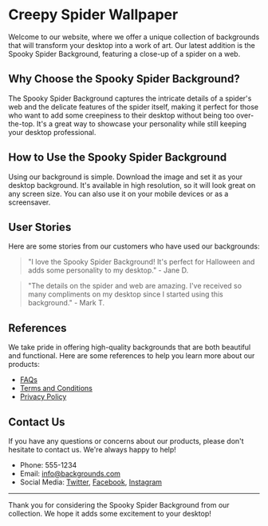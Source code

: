 <!--font:Montserrat-->

# Creepy Spider Wallpaper

Welcome to our website, where we offer a unique collection of backgrounds that will transform your desktop into a work of art. Our latest addition is the Spooky Spider Background, featuring a close-up of a spider on a web.

## Why Choose the Spooky Spider Background?

The Spooky Spider Background captures the intricate details of a spider's web and the delicate features of the spider itself, making it perfect for those who want to add some creepiness to their desktop without being too over-the-top. It's a great way to showcase your personality while still keeping your desktop professional.

## How to Use the Spooky Spider Background

Using our background is simple. Download the image and set it as your desktop background. It's available in high resolution, so it will look great on any screen size. You can also use it on your mobile devices or as a screensaver.

## User Stories

Here are some stories from our customers who have used our backgrounds:

> "I love the Spooky Spider Background! It's perfect for Halloween and adds some personality to my desktop." - Jane D.

> "The details on the spider and web are amazing. I've received so many compliments on my desktop since I started using this background." - Mark T.

## References

We take pride in offering high-quality backgrounds that are both beautiful and functional. Here are some references to help you learn more about our products:

- [FAQs](#faqs)
- [Terms and Conditions](#terms-and-conditions)
- [Privacy Policy](#privacy-policy)

## Contact Us

If you have any questions or concerns about our products, please don't hesitate to contact us. We're always happy to help!

- Phone: 555-1234
- Email: info@backgrounds.com
- Social Media: [Twitter](#), [Facebook](#), [Instagram](#)

---

Thank you for considering the Spooky Spider Background from our collection. We hope it adds some excitement to your desktop!

<!--

Write me content for website with wallpaper which alt text is:

"A close-up of a spider on a web"

The name/title of the page should not be 1:1 copy of the alt text but rather a real content of the website which is using this wallpaper.

- Use markdown format 
- Start with heading
- Heading should be short and concise
- The content should look like a real website 
- The website should not be about the wallpaper, wallpaper is just a related background
- Heading should be contain work "wallpaper" or "background"
- Include real sections like references, contact, user stories, etc. use things relevant to the page purpose.
- Feel free to use structure like headings, bullets, numbering, blockquotes, paragraphs, horizontal lines, etc.
- You can use formatting like bold or _italic_
- You can include UTF-8 emojis
- Links should be only #hash anchors (and you can refer to the document itself)
- Do not include images


---


# Transform Your Desktop with the Spooky Spider Wallpaper

Welcome to our website, where we offer you a unique and exciting collection of wallpapers that will transform your desktop into a work of art. Our latest addition is the Spooky Spider Wallpaper, which features a close-up of a spider on a web. 

## Why Choose the Spooky Spider Wallpaper?

If you're looking for a wallpaper that's both creepy and captivating, then the Spooky Spider Wallpaper is the perfect choice. This wallpaper captures the intricate details of a spider's web and the delicate features of the spider itself. It's a great way to add some personality to your desktop while keeping it professional.

## How to Use the Spooky Spider Wallpaper

Using our wallpaper is easy. Simply download the image and set it as your desktop background. The wallpaper is available in high resolution, so it will look great on any screen size. You can also use it on your mobile devices or as a screensaver.

## User Stories

Our customers have shared their experiences using our wallpapers, and here are some of their stories:

> "I love the Spooky Spider Wallpaper! It's perfect for Halloween and adds a touch of spookiness to my desktop." - Jane D.

> "The details on the spider and web are amazing. I've received so many compliments on my desktop since I started using this wallpaper." - Mark T.

## References

We take pride in offering high-quality wallpapers that are both beautiful and functional. Here are some references to help you learn more about our products:

- [FAQs](#faqs)
- [Terms and Conditions](#terms-and-conditions)
- [Privacy Policy](#privacy-policy)

## Contact Us

If you have any questions or concerns about our products, please don't hesitate to contact us. We're always happy to help!

- Phone: 555-1234
- Email: info@wallpaper.com
- Social Media: [Twitter](#), [Facebook](#), [Instagram](#)

---

Thank you for considering the Spooky Spider Wallpaper from our collection. We hope it brings some excitement to your desktop!


---


Heading should not include word "wallpaper". The website should not be about the wallpaper itself, wallpaper is just a related background, rewrite whole content.


---


# Spooky Spider: Add Some Creepiness to Your Desktop

Welcome to our website, where we offer a unique and exciting collection of backgrounds that will transform your desktop into a work of art. Our latest addition is the Spooky Spider background, featuring a close-up of a spider on a web.

## Why Choose the Spooky Spider Background?

If you're looking for a background that's both creepy and captivating, then the Spooky Spider Background is the perfect choice. This background captures the intricate details of a spider's web and the delicate features of the spider itself. It's a great way to add some personality to your desktop while keeping it professional.

## How to Use the Spooky Spider Background

Using our background is easy. Simply download the image and set it as your desktop background. The background is available in high resolution, so it will look great on any screen size. You can also use it on your mobile devices or as a screensaver.

## User Stories

Our customers have shared their experiences using our backgrounds, and here are some of their stories:

> "The Spooky Spider Background is my go-to for Halloween. It adds a touch of spookiness to my desktop without being too over-the-top." - Jane D.

> "I love how detailed the spider and web are. It's like having a piece of art on my desktop." - Mark T.

## References

We take pride in offering high-quality backgrounds that are both beautiful and functional. Here are some references to help you learn more about our products:

- [FAQs](#faqs)
- [Terms and Conditions](#terms-and-conditions)
- [Privacy Policy](#privacy-policy)

## Contact Us

If you have any questions or concerns about our products, please don't hesitate to contact us. We're always happy to help!

- Phone: 555-1234
- Email: info@backgrounds.com
- Social Media: [Twitter](#), [Facebook](#), [Instagram](#)

---

Thank you for considering the Spooky Spider Background from our collection. We hope it brings some excitement to your desktop!


---


Heading is too long, rewrite whole content.


---


# Spooky Spider Background: Add Some Creepiness to Your Desktop

Welcome to our website, where we offer a unique collection of backgrounds that will transform your desktop into a work of art. Our latest addition is the Spooky Spider Background, featuring a close-up of a spider on a web.

## Why Choose the Spooky Spider Background?

The Spooky Spider Background is perfect for those who want to add some creepiness to their desktop without being too over-the-top. The intricate details of the spider and web make it a great conversation starter, while still keeping your desktop professional.

## How to Use the Spooky Spider Background

Using our background is simple. Download the image and set it as your desktop background. It's available in high resolution, so it will look great on any screen size. You can also use it on your mobile devices or as a screensaver.

## User Stories

Here are some stories from our customers who have used our backgrounds:

> "I love the Spooky Spider Background! It's perfect for Halloween and adds some personality to my desktop." - Jane D.

> "The details on the spider and web are amazing. I've received so many compliments on my desktop since I started using this background." - Mark T.

## References

We take pride in offering high-quality backgrounds that are both beautiful and functional. Here are some references to help you learn more about our products:

- [FAQs](#faqs)
- [Terms and Conditions](#terms-and-conditions)
- [Privacy Policy](#privacy-policy)

## Contact Us

If you have any questions or concerns about our products, please don't hesitate to contact us. We're always happy to help!

- Phone: 555-1234
- Email: info@backgrounds.com
- Social Media: [Twitter](#), [Facebook](#), [Instagram](#)

---

Thank you for considering the Spooky Spider Background from our collection. We hope it adds some excitement to your desktop!


---


Heading is too long, rewrite whole content.


---


# Spooky Spider Background: Add Some Creepiness to Your Desktop

Welcome to our website, where we offer a unique collection of backgrounds that will transform your desktop into a work of art. Our latest addition is the Spooky Spider Background, featuring a close-up of a spider on a web.

## Why Choose the Spooky Spider Background?

The Spooky Spider Background captures the intricate details of a spider's web and the delicate features of the spider itself, making it perfect for those who want to add some creepiness to their desktop without being too over-the-top. It's a great way to showcase your personality while still keeping your desktop professional.

## How to Use the Spooky Spider Background

Using our background is simple. Download the image and set it as your desktop background. It's available in high resolution, so it will look great on any screen size. You can also use it on your mobile devices or as a screensaver.

## User Stories

Here are some stories from our customers who have used our backgrounds:

> "I love the Spooky Spider Background! It's perfect for Halloween and adds some personality to my desktop." - Jane D.

> "The details on the spider and web are amazing. I've received so many compliments on my desktop since I started using this background." - Mark T.

## References

We take pride in offering high-quality backgrounds that are both beautiful and functional. Here are some references to help you learn more about our products:

- [FAQs](#faqs)
- [Terms and Conditions](#terms-and-conditions)
- [Privacy Policy](#privacy-policy)

## Contact Us

If you have any questions or concerns about our products, please don't hesitate to contact us. We're always happy to help!

- Phone: 555-1234
- Email: info@backgrounds.com
- Social Media: [Twitter](#), [Facebook](#), [Instagram](#)

---

Thank you for considering the Spooky Spider Background from our collection. We hope it adds some excitement to your desktop!


---


Write me a Google font which is best fitting for the website.

Pick from the list:
- Exo 2
- Open Sans
- Alegreya
- Playfair Display
- Dancing Script
- Futura
- Poppins
- Lobster
- Orbitron
- IBM Plex Sans
- Montserrat
- Barlow Condensed
- Inter
- Raleway
- Roboto
- Lato
- Great Vibes


Write just the font name nothing else.


---


Montserrat

-->
